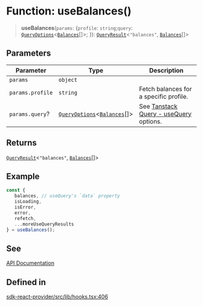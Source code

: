 # Function: useBalances()

> **useBalances**(`params`: \{`profile`: `string`;`query`: [`QueryOptions`](/docs/packages/sdk-react-provider/type-aliases/QueryOptions.md)\<[`Balances`](/docs/packages/sdk-react-provider/interfaces/Balances.md)[]\>; \}): [`QueryResult`](/docs/packages/sdk-react-provider/type-aliases/QueryResult.md)\<`"balances"`, [`Balances`](/docs/packages/sdk-react-provider/interfaces/Balances.md)[]\>

## Parameters

| Parameter | Type | Description |
| ------ | ------ | ------ |
| `params` | `object` |  |
| `params.profile` | `string` | Fetch balances for a specific profile. |
| `params.query`? | [`QueryOptions`](/docs/packages/sdk-react-provider/type-aliases/QueryOptions.md)\<[`Balances`](/docs/packages/sdk-react-provider/interfaces/Balances.md)[]\> | See [Tanstack Query - useQuery](https://tanstack.com/query/latest/docs/framework/react/reference/useQuery) options. |

## Returns

[`QueryResult`](/docs/packages/sdk-react-provider/type-aliases/QueryResult.md)\<`"balances"`, [`Balances`](/docs/packages/sdk-react-provider/interfaces/Balances.md)[]\>

## Example

```ts
const {
   balances, // useQuery's `data` property
   isLoading,
   isError,
   error,
   refetch,
   ...moreUseQueryResults
} = useBalances();
```

## See

[API Documentation](https://monerium.dev/api-docs#operation/profile-balances)

## Defined in

[sdk-react-provider/src/lib/hooks.tsx:406](https://github.com/monerium/js-monorepo/blob/main/packages/sdk-react-provider/src/lib/hooks.tsx#L406)
